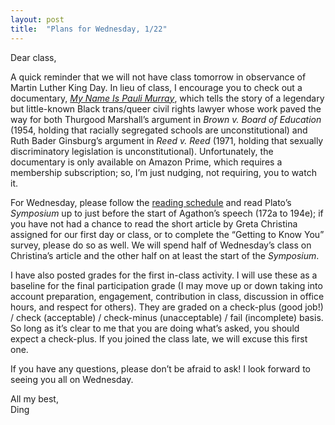 ```yaml
---
layout: post
title:  "Plans for Wednesday, 1/22"
---
```


Dear class,

A quick reminder that we will not have class tomorrow in observance of Martin Luther King Day. In lieu of class, I encourage you to check out a documentary, [*My Name Is Pauli Murray*](https://www.amazon.com/My-Name-Pauli-Murray/dp/B09DMPMWCP), which tells the story of a legendary but little-known Black trans/queer civil rights lawyer whose work paved the way for both Thurgood Marshall’s argument in *Brown v. Board of Education* (1954, holding that racially segregated schools are unconstitutional) and Ruth Bader Ginsburg’s argument in *Reed v. Reed* (1971, holding that sexually discriminatory legislation is unconstitutional). Unfortunately, the documentary is only available on Amazon Prime, which requires a membership subscription; so, I’m just nudging, not requiring, you to watch it.

For Wednesday, please follow the [reading schedule](https://130.dingthemself.com/schedule.html) and read Plato’s *Symposium* up to just before the start of Agathon’s speech (172a to 194e); if you have not had a chance to read the short article by Greta Christina assigned for our first day or class, or to complete the “Getting to Know You” survey, please do so as well. We will spend half of Wednesday’s class on Christina’s article and the other half on at least the start of the *Symposium*.

I have also posted grades for the first in-class activity. I will use these as a baseline for the final participation grade (I may move up or down taking into account preparation, engagement, contribution in class, discussion in office hours, and respect for others). They are graded on a check-plus (good job!) / check (acceptable) / check-minus (unacceptable) / fail (incomplete) basis. So long as it’s clear to me that you are doing what’s asked, you should expect a check-plus. If you joined the class late, we will excuse this first one.

If you have any questions, please don’t be afraid to ask! I look forward to seeing you all on Wednesday.

All my best,\
Ding

